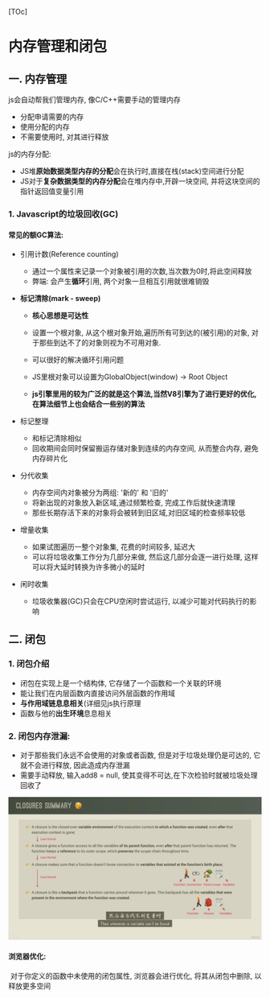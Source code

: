 [TOc]

# 内存管理和闭包

## 一. 内存管理

js会自动帮我们管理内存, 像C/C++需要手动的管理内存

- 分配申请需要的内存
- 使用分配的内存
- 不需要使用时, 对其进行释放

js的内存分配:

- JS堆**原始数据类型内存的分配**会在执行时,直接在栈(stack)空间进行分配
- JS对于**复杂数据类型的内存分配**会在堆内存中,开辟一块空间, 并将这块空间的指针返回值变量引用

### 1. Javascript的垃圾回收(GC)

#### 常见的额GC算法:

- 引用计数(Reference counting)

  - 通过一个属性来记录一个对象被引用的次数,当次数为0时,将此空间释放
  - 弊端: 会产生**循环**引用, 两个对象一旦相互引用就很难销毁

- **标记清除(mark - sweep)**

  - **核心思想是可达性**

  - 设置一个根对象, 从这个根对象开始,遍历所有可到达的(被引用)的对象, 对于那些到达不了的对象则视为不可用对象.

  - 可以很好的解决循环引用问题

  - JS里根对象可以设置为GlobalObject(window) -> Root Object
  - **js引擎里用的较为广泛的就是这个算法,当然V8引擎为了进行更好的优化,在算法细节上也会结合一些别的算法**

- 标记整理

  - 和标记清除相似
  - 回收期间会同时保留搬运存储对象到连续的内存空间, 从而整合内存, 避免内存碎片化

- 分代收集

  - 内存空间内对象被分为两组: '新的' 和 '旧的'
  - 将新出现的对象放入新区域,通过频繁检查, 完成工作后就快速清理
  - 那些长期存活下来的对象将会被转到旧区域,对旧区域的检查频率较低

- 增量收集

  - 如果试图遍历一整个对象集, 花费的时间较多, 延迟大
  - 可以将垃圾收集工作分为几部分来做, 然后这几部分会逐一进行处理, 这样可以将大延时转换为许多微小的延时

- 闲时收集

  - 垃圾收集器(GC)只会在CPU空闲时尝试运行, 以减少可能对代码执行的影响



## 二. 闭包

### 1. 闭包介绍

- 闭包在实现上是一个结构体, 它存储了一个函数和一个关联的环境
- 能让我们在内层函数内直接访问外层函数的作用域
- **与作用域链息息相关**(详细见js执行原理
- 函数与他的**出生环境**息息相关



### 2. 闭包内存泄漏:

- 对于那些我们永远不会使用的对象或者函数, 但是对于垃圾处理仍是可达的, 它就不会进行释放, 因此造成内存泄漏
- 需要手动释放, 输入add8 = null, 使其变得不可达,在下次检验时就被垃圾处理回收了

![97542716585736762](.\图片\97542716585736762.png)



#### 浏览器优化:

​	对于你定义的函数中未使用的闭包属性, 浏览器会进行优化, 将其从闭包中删除, 以释放更多空间